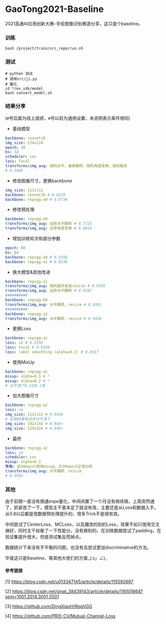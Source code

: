 # GaoTong2021-Baseline

2021高通AI应用创新大赛-手绘图像识别赛道分享，这只是个baseline。

### 训练

```shell
bash /project/train/src_repo/run.sh
```

### 测试

```shell
# python 测试
# 调用src/ji.py
# 量化
cd */ev_sdk/model
bash convert_model.sh
```

### 结果分享

(`#`号后面为线上成绩，`#`号以前为通用设置，未说明表示条件相同)

- 基线模型

```yaml
backbone: resnet18
img_size: 224x224
epoch: 30
bs: 32
scheduler: cos
loss: focal
transforms/img_aug: 随机水平、垂直翻转，随机角度变换，随机裁剪
# 0.3496
```

- 修改图像尺寸，更换backbone

```yaml
img_size: 112x112
backbone: resnet18 # 0.6529
backbone: repvgg-a0 # 0.6739
```

- 修改预处理

```yaml
backbone: repvgg-a0
transforms/img_aug: 去除水平翻转 # 0.7725
transforms/img_aug: 去除角度变换 # 0.8014
```

- 增加训练轮次和部分参数

```yaml
epoch: 60
bs: 64
backbone: repvgg-a0 # 0.8398
backbone: repvgg-a1 # 0.8538
```

- 换大模型&其他改进

```yaml
backbone: repvgg-a1
transforms/img_aug: 随机裁剪变成resize # 0.9339
transforms/img_aug: 去除水平翻转 # 0.9281
##########
backbone: repvgg-b0
transforms/img_aug: 水平翻转、resize # 0.9381
##########
backbone: repvgg-a2
transforms/img_aug: 水平翻转、resize # 0.9436
```

- 更换Loss

```yaml
backbone: repvgg-a1
loss: ce # 0.9359
loss: focal # 0.9339
loss: label smoothing (alpha=0.2) # 0.9317
```

- 使用MixUp

```yaml
backbone: repvgg-a1
mixup: alpha=0.1 # *
mixup: alpha=0.2 # *
# 记不清了0.2比0.1高
```

- 加大图像尺寸

```yaml
backbone: repvgg-a2
loss: ce
img_size: 112x112 # 0.9436
# 后面结果有点杂分不清了
img_size: 192x192 # 0.944+
img_size: 224x224 # 0.946+
```

- 最终

```yaml
backbone: repvgg-a2
loss: ce
scheduler: cos
mixup: alpha=0.2
策略: 前30epoch使用mixup，后30epoch正常训练
transforms/img_aug: 水平翻转、resize
# 0.9503
```

### 其他

由于前期一直没有搞通snpe量化，中间闲置了一个月没有继续搞，上周突然通了，抓紧改了一下，模型主干基本定了就没有改，主要还是从Loss和数据入手，从0.8以后都是改数据预处理提升的，很多Trick不是很有效。

中间尝试了CenterLoss、MCLoss，以及魔改的别的Loss，效果不如只使用交叉熵好，同时主干权衡了一下性能分，没有换别的。在训练数据尝试了padding，在验证集提升很大，但是测试集反而掉点。

数据统计下来没有不平衡的问题，也没有去尝试更加discriminative的方法。

毕竟这只是Baseline，等其他大佬们的方案\_(:з」∠)\_

#### 参考链接

[1] https://blog.csdn.net/u013347145/article/details/115592697

[2] https://blog.csdn.net/sinat_38439143/article/details/116101664?spm=1001.2014.3001.5501

[3] https://github.com/DingXiaoH/RepVGG

[4] https://github.com/PRIS-CV/Mutual-Channel-Loss